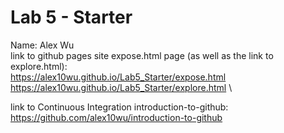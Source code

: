 # Lab 5 - Starter
Name: Alex Wu\
link to  github pages site expose.html page (as well as the link to explore.html):\
https://alex10wu.github.io/Lab5_Starter/expose.html \
https://alex10wu.github.io/Lab5_Starter/explore.html \

link to Continuous Integration introduction-to-github: 
https://github.com/alex10wu/introduction-to-github
